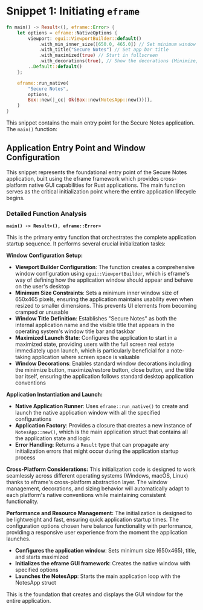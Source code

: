 # Snippet 1: Initiating `eframe`

```rust
fn main() -> Result<(), eframe::Error> {
    let options = eframe::NativeOptions {
        viewport: egui::ViewportBuilder::default()
            .with_min_inner_size([650.0, 465.0]) // Set minimum window size
            .with_title("Secure Notes") // Set app bar title
            .with_maximized(true) // Start in fullscreen
            .with_decorations(true), // Show the decorations (Minimize, Close, App Title)
        ..Default::default()
    };

    eframe::run_native(
        "Secure Notes",
        options,
        Box::new(|_cc| Ok(Box::new(NotesApp::new()))),
    )
}
```

This snippet contains the main entry point for the Secure Notes application. The `main()` function:

## Application Entry Point and Window Configuration

This snippet represents the foundational entry point of the Secure Notes application, built using the eframe framework which provides cross-platform native GUI capabilities for Rust applications. The main function serves as the critical initialization point where the entire application lifecycle begins.

### Detailed Function Analysis

**`main() -> Result<(), eframe::Error>`**

This is the primary entry function that orchestrates the complete application startup sequence. It performs several crucial initialization tasks:

**Window Configuration Setup:**

- **Viewport Builder Configuration**: The function creates a comprehensive window configuration using `egui::ViewportBuilder`, which is eframe's way of defining how the application window should appear and behave on the user's desktop
- **Minimum Size Constraints**: Sets a minimum inner window size of 650x465 pixels, ensuring the application maintains usability even when resized to smaller dimensions. This prevents UI elements from becoming cramped or unusable
- **Window Title Definition**: Establishes "Secure Notes" as both the internal application name and the visible title that appears in the operating system's window title bar and taskbar
- **Maximized Launch State**: Configures the application to start in a maximized state, providing users with the full screen real estate immediately upon launch, which is particularly beneficial for a note-taking application where screen space is valuable
- **Window Decorations**: Enables standard window decorations including the minimize button, maximize/restore button, close button, and the title bar itself, ensuring the application follows standard desktop application conventions

**Application Instantiation and Launch:**

- **Native Application Runner**: Uses `eframe::run_native()` to create and launch the native application window with all the specified configurations
- **Application Factory**: Provides a closure that creates a new instance of `NotesApp::new()`, which is the main application struct that contains all the application state and logic
- **Error Handling**: Returns a `Result` type that can propagate any initialization errors that might occur during the application startup process

**Cross-Platform Considerations:**
This initialization code is designed to work seamlessly across different operating systems (Windows, macOS, Linux) thanks to eframe's cross-platform abstraction layer. The window management, decorations, and sizing behavior will automatically adapt to each platform's native conventions while maintaining consistent functionality.

**Performance and Resource Management:**
The initialization is designed to be lightweight and fast, ensuring quick application startup times. The configuration options chosen here balance functionality with performance, providing a responsive user experience from the moment the application launches.

- **Configures the application window**: Sets minimum size (650x465), title, and starts maximized
- **Initializes the eframe GUI framework**: Creates the native window with specified options
- **Launches the NotesApp**: Starts the main application loop with the NotesApp struct

This is the foundation that creates and displays the GUI window for the entire application.
